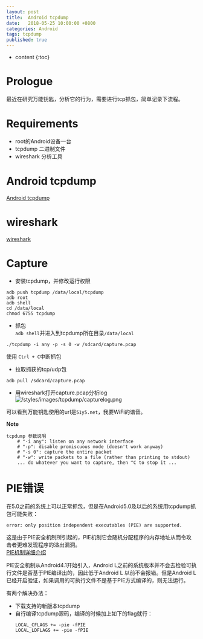 ```yaml
---
layout: post
title:  Android tcpdump
date:   2018-05-25 10:00:00 +0800
categories: Android
tags: tcpdump
published: true
---
```


* content
{:toc}

# Prologue
最近在研究万能钥匙，分析它的行为，需要进行tcp抓包，简单记录下流程。

# Requirements
* root的Android设备一台
* tcpdump 二进制文件
* wireshark 分析工具

# Android tcpdump
[Android tcpdump](http://www.androidtcpdump.com/)

# wireshark
[wireshark](https://www.wireshark.org/)

# Capture
* 安装tcpdump，并修改运行权限
```
adb push tcpdump /data/local/tcpdump
adb root
adb shell
cd /data/local
chmod 6755 tcpdump
```

* 抓包  
`adb shell`并进入到tcpdump所在目录`/data/local`
```
./tcpdump -i any -p -s 0 -w /sdcard/capture.pcap
```
使用 `Ctrl + C`中断抓包

* 拉取抓获的tcp/udp包
```
adb pull /sdcard/capture.pcap
```

* 用wireshark打开capture.pcap分析log
![/styles/images/tcpdump/capturelog.png]({{'/styles/images/tcpdump/capturelog.png'|prepend:site.baseurl}})

可以看到万能钥匙使用的url是`51y5.net`，我要WiFi的谐音。

**Note**
```
tcpdump 参数说明
    # "-i any": listen on any network interface
    # "-p": disable promiscuous mode (doesn't work anyway)
    # "-s 0": capture the entire packet
    # "-w": write packets to a file (rather than printing to stdout)
    ... do whatever you want to capture, then ^C to stop it ...
```

# PIE错误
在5.0之前的系统上可以正常抓包，但是在Android5.0及以后的系统用tcpdump抓包可能失败：
```
error: only position independent executables (PIE) are supported.
```

这是由于PIE安全机制所引起的，PIE机制它会随机分配程序的内存地址从而令攻击者更难发现程序的溢出漏洞。  
[PIE机制详细介绍](https://en.wikipedia.org/wiki/Position-independent_code)

PIE安全机制从Android4.1开始引入，Android L之前的系统版本并不会去检验可执行文件是否基于PIE编译出的，因此低于Android L 以前不会报错。但是Android L已经开启验证，如果调用的可执行文件不是基于PIE方式编译的，则无法运行。

有两个解决办法：
* 下载支持的新版本tcpdump
* 自行编译tcpdump源码，编译的时候加上如下的flag就行：
  ```
  LOCAL_CFLAGS += -pie -fPIE
  LOCAL_LDFLAGS += -pie -fPIE
  ```
